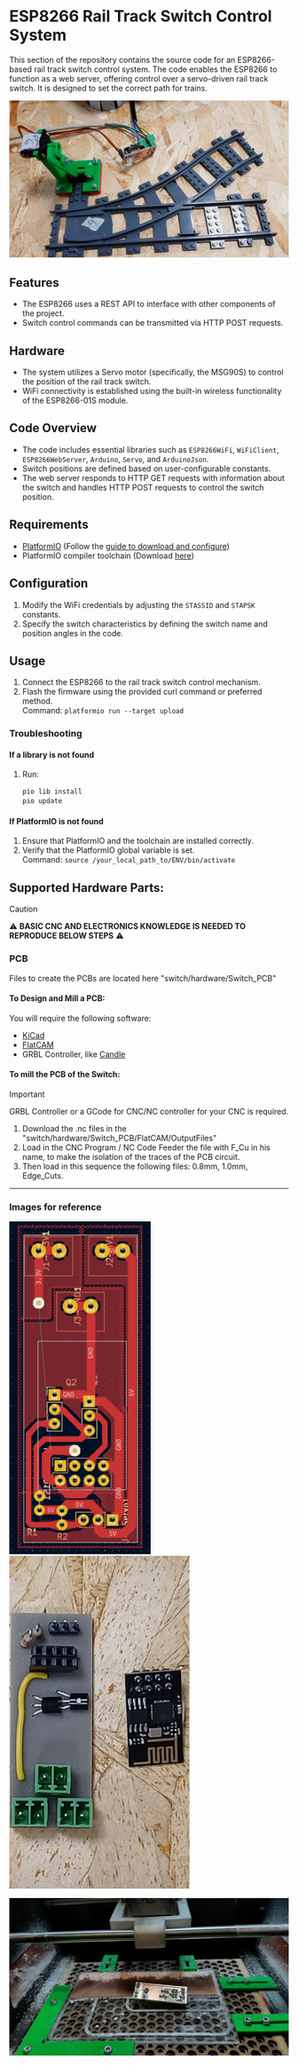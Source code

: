 # ESP8266 Rail Track Switch Control System

This section of the repository contains the source code for an ESP8266-based rail track switch control system. The code enables the ESP8266 to function as a web server, offering control over a servo-driven rail track switch. It is designed to set the correct path for trains.

![Switch Image](../imgs/switch.jpg)

## Features
- The ESP8266 uses a REST API to interface with other components of the project.
- Switch control commands can be transmitted via HTTP POST requests.

## Hardware
- The system utilizes a Servo motor (specifically, the MSG90S) to control the position of the rail track switch.
- WiFi connectivity is established using the built-in wireless functionality of the ESP8266-01S module.

## Code Overview
- The code includes essential libraries such as `ESP8266WiFi`, `WiFiClient`, `ESP8266WebServer`, `Arduino`, `Servo`, and `ArduinoJson`.
- Switch positions are defined based on user-configurable constants.
- The web server responds to HTTP GET requests with information about the switch and handles HTTP POST requests to control the switch position.

## Requirements 
- [PlatformIO](https://platformio.org/platformio-ide) (Follow the [guide to download and configure](https://docs.platformio.org/en/latest/core/installation/index.html))
- PlatformIO compiler toolchain (Download [here](https://registry.platformio.org/platforms/platformio/espressif8266/installation))

## Configuration
1. Modify the WiFi credentials by adjusting the `STASSID` and `STAPSK` constants.
2. Specify the switch characteristics by defining the switch name and position angles in the code.

## Usage
1. Connect the ESP8266 to the rail track switch control mechanism.
2. Flash the firmware using the provided curl command or preferred method.  
   Command: `platformio run --target upload`

### Troubleshooting
#### If a library is not found
1. Run:  
    ```bash
    pio lib install
    pio update
    ```
#### If PlatformIO is not found
1. Ensure that PlatformIO and the toolchain are installed correctly.
2. Verify that the PlatformIO global variable is set.  
   Command: `source /your_local_path_to/ENV/bin/activate`

## Supported Hardware Parts:
>[!CAUTION]
>⚠️ **BASIC CNC AND ELECTRONICS KNOWLEDGE IS NEEDED TO REPRODUCE BELOW STEPS** ⚠️
### PCB
Files to create the PCBs are located here "switch/hardware/Switch_PCB"
#### To Design and Mill a PCB:
You will require the following software:
- [KiCad](https://www.kicad.org/)
- [FlatCAM](http://flatcam.org/)
- GRBL Controller, like [Candle](https://github.com/Denvi/Candle)

#### To mill the PCB of the Switch:
>[!IMPORTANT]
>GRBL Controller or a GCode for CNC/NC controller for your CNC is required.
1. Download the .nc files in the "switch/hardware/Switch_PCB/FlatCAM/OutputFiles"
2. Load in the CNC Program / NC Code Feeder the file with F_Cu in his name, to make the isolation of the traces of the PCB circuit.
3. Then load in this sequence the following files: 0.8mm, 1.0mm, Edge_Cuts.

___
### Images for reference

<p float="left">
   <img src="../imgs/switch_KiCAD_pcb.png" height="600" />
   <img src="../imgs/switch_board.jpg" height="600" />
</p>

![Switch PCB inside CNC](../imgs/switch_pcb_inside_CNC.jpg)


